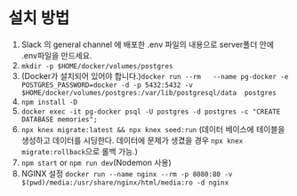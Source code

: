 # 설치 방법
1. Slack 의 general channel 에 배포한 .env 파일의 내용으로 server폴더 안에 .env파일을 만드세요.
1. `mkdir -p $HOME/docker/volumes/postgres`
1. (Docker가 설치되어 있어야 합니다.)`docker run --rm   --name pg-docker -e POSTGRES_PASSWORD=docker -d -p 5432:5432 -v $HOME/docker/volumes/postgres:/var/lib/postgresql/data  postgres`
1. `npm install -D`
1. `docker exec -it pg-docker psql -U postgres -d postgres -c "CREATE DATABASE memories";`
1. `npx knex migrate:latest && npx knex seed:run` (데이터 베이스에 테이블을 생성하고 데이터를 시딩한다. 데이터에 문제가 생겼을 경우 `npx knex migrate:rollback`으로 롤백 가능.)
1. `npm start` or `npm run dev`(Nodemon 사용)
1. NGINX 설정 `docker run --name nginx --rm -p 8080:80 -v $(pwd)/media:/usr/share/nginx/html/media:ro -d nginx`
